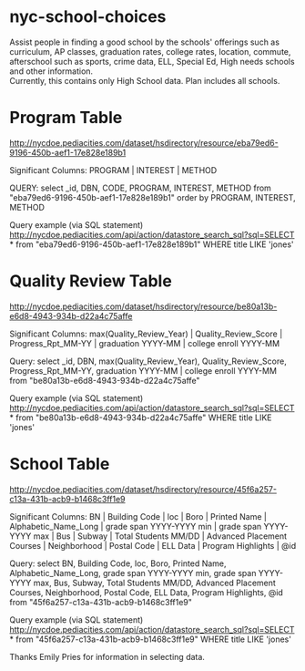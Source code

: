 nyc-school-choices
==================

Assist people in finding a good school by the schools' offerings such as curriculum, AP classes, graduation rates, college rates, location, commute, afterschool such as sports, crime data, ELL, Special Ed, High needs schools and other information.  
Currently, this contains only High School data.  Plan includes all schools.


Program Table
=============
http://nycdoe.pediacities.com/dataset/hsdirectory/resource/eba79ed6-9196-450b-aef1-17e828e189b1


Significant Columns: PROGRAM | INTEREST | METHOD

QUERY: select _id, DBN, CODE, PROGRAM, INTEREST, METHOD from "eba79ed6-9196-450b-aef1-17e828e189b1" order by PROGRAM, INTEREST, METHOD

Query example (via SQL statement)
http://nycdoe.pediacities.com/api/action/datastore_search_sql?sql=SELECT * from "eba79ed6-9196-450b-aef1-17e828e189b1" WHERE title LIKE 'jones'


Quality Review Table
====================
http://nycdoe.pediacities.com/dataset/hsdirectory/resource/be80a13b-e6d8-4943-934b-d22a4c75affe

Significant Columns: max(Quality_Review_Year) | Quality_Review_Score | Progress_Rpt_MM-YY | graduation YYYY-MM | college enroll YYYY-MM

Query: select _id, DBN, max(Quality_Review_Year), Quality_Review_Score, Progress_Rpt_MM-YY, graduation YYYY-MM | college enroll YYYY-MM from "be80a13b-e6d8-4943-934b-d22a4c75affe"


Query example (via SQL statement)
http://nycdoe.pediacities.com/api/action/datastore_search_sql?sql=SELECT * from "be80a13b-e6d8-4943-934b-d22a4c75affe"  WHERE title LIKE 'jones'


School Table
============
http://nycdoe.pediacities.com/dataset/hsdirectory/resource/45f6a257-c13a-431b-acb9-b1468c3ff1e9

Significant Columns: BN | Building Code | loc | Boro | Printed Name | Alphabetic_Name_Long | grade span YYYY-YYYY min | grade span YYYY-YYYY max | Bus | Subway | Total Students MM/DD | Advanced Placement Courses | Neighborhood | Postal Code | ELL Data | Program Highlights | @id

Query: select BN, Building Code, loc, Boro, Printed Name, Alphabetic_Name_Long, grade span YYYY-YYYY min, grade span YYYY-YYYY max, Bus, Subway, Total Students MM/DD, Advanced Placement Courses, Neighborhood, Postal Code, ELL Data, Program Highlights, @id from "45f6a257-c13a-431b-acb9-b1468c3ff1e9"

Query example (via SQL statement)
http://nycdoe.pediacities.com/api/action/datastore_search_sql?sql=SELECT * from "45f6a257-c13a-431b-acb9-b1468c3ff1e9" WHERE title LIKE 'jones'


Thanks Emily Pries for information in selecting data.
